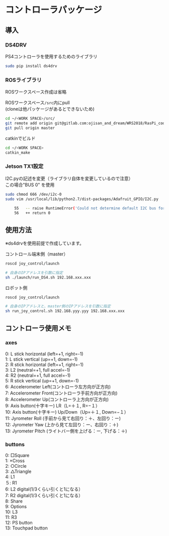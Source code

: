# コントローラパッケージ
## 導入
### DS4DRV
PS4コントローラを使用するためのライブラリ
```bash
sudo pip install ds4drv
```
### ROSライブラリ
ROSワークスペース作成は省略  

ROSワークスペース`/src`内にpull  
(cloneは他パッケージがあるとできないため)
```bash
cd ~/<WORK SPACE>/src/
git remote add origin git@gitlab.com:ojisan_and_dream/WRS2018/RasPi_code.git
git pull origin master
```

catkinでビルド
```bash
cd ~/<WORK SPACE>
catkin_make
```
### Jetson TX1設定
I2C.pyの記述を変更（ライブラリ自体を変更しているので注意）  
この場合"BUS 0" を使用  
```bash
sudo chmod 666 /dev/i2c-0
sudo vim /usr/local/lib/python2.7/dist-packages/Adafruit_GPIO/I2C.py
                                                                                                                                                                                               
    55   -- raise RuntimeError('Could not determine default I2C bus for platform.')                                                                                                                                
    56   ++ return 0
```

## 使用方法
※ds4drvを使用前提で作成しています。


コントロール端末側（master）
```bash
roscd joy_control/launch

# 自身のIPアドレスを引数に指定
sh ./launch/run_DS4.sh 192.168.xxx.xxx
```

ロボット側
```bash
roscd joy_control/launch

# 自身のIPアドレスと、master側のIPアドレスを引数に指定
sh run_joy_control.sh 192.168.yyy.yyy 192.168.xxx.xxx
```

## コントローラ使用メモ
### axes
 0: L stick horizontal (left=+1, right=-1)  
 1: L stick vertical (up=+1, down=-1)  
 2: R stick horizontal (left=+1, right=-1)  
 3: L2 (neutral=+1, full accel=-1)  
 4: R2 (neutral=+1, full accel=-1)  
 5: R stick vertical (up=+1, down=-1)  
 6: Accelerometer Left(コントローラ左方向が正方向)  
 7: Accelerometer Front(コントローラ手前方向が正方向)  
 8: Accelerometer Up(コントローラ上方向が正方向)  
 9: Axis button(十字キー) LR（L=＋１, R=−１）  
10: Axis button(十字キー) Up/Down（Up=＋１, Down=−１）  
11: Jyrometer Roll (手前から見て右回り：＋、左回り：ー)  
12: Jyrometer Yaw (上から見て左回り：ー、右回り：＋)  
13: Jyrometer Pitch (ライトバー側を上げる：ー, 下げる：＋)  
### buttons
 0: □Square  
 1: ×Cross  
 2: ○Circle  
 3: △Triangle  
 4: L1  
 ５: R1  
 6: L2 digital(1/3くらい引くと1になる）  
 7: R2 digital(1/3くらい引くと1になる）  
 8: Share  
 9: Options  
10: L3  
11: R3  
12: PS button  
13: Touchpad button  